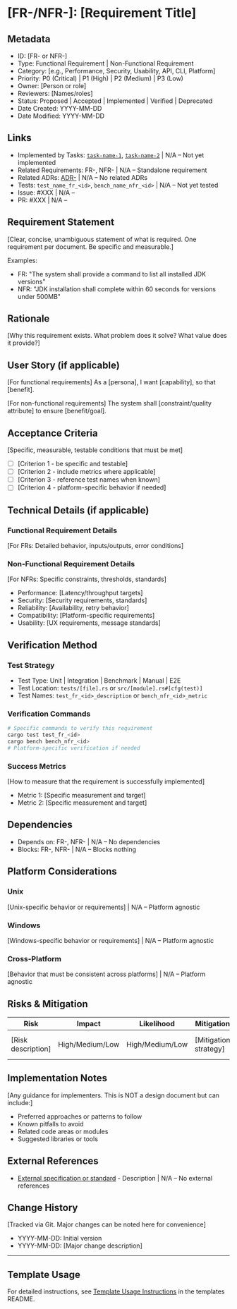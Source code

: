 # [FR-<id>/NFR-<id>]: [Requirement Title]

## Metadata
- ID: [FR-<id> or NFR-<id>]
- Type: Functional Requirement | Non-Functional Requirement  
- Category: [e.g., Performance, Security, Usability, API, CLI, Platform]
- Priority: P0 (Critical) | P1 (High) | P2 (Medium) | P3 (Low)
- Owner: [Person or role]
- Reviewers: [Names/roles]
- Status: Proposed | Accepted | Implemented | Verified | Deprecated
  <!-- Proposed: Under discussion | Accepted: Approved for implementation | Implemented: Code complete | Verified: Tests passing | Deprecated: No longer applicable -->
- Date Created: YYYY-MM-DD
- Date Modified: YYYY-MM-DD

## Links
<!-- Internal project artifacts only. For external resources, see External References section -->
- Implemented by Tasks: [`task-name-1`](../../tasks/task-name-1/), [`task-name-2`](../../tasks/task-name-2/) | N/A – Not yet implemented
- Related Requirements: FR-<id>, NFR-<id> | N/A – Standalone requirement
- Related ADRs: [ADR-<id>](../../adr/ADR-<id>-title.md) | N/A – No related ADRs
- Tests: `test_name_fr_<id>`, `bench_name_nfr_<id>` | N/A – Not yet tested
- Issue: #XXX | N/A – <reason>
- PR: #XXX | N/A – <reason>

## Requirement Statement

[Clear, concise, unambiguous statement of what is required. One requirement per document. Be specific and measurable.]

Examples:
- FR: "The system shall provide a command to list all installed JDK versions"
- NFR: "JDK installation shall complete within 60 seconds for versions under 500MB"

## Rationale

[Why this requirement exists. What problem does it solve? What value does it provide?]

## User Story (if applicable)

[For functional requirements]
As a [persona], I want [capability], so that [benefit].

[For non-functional requirements]
The system shall [constraint/quality attribute] to ensure [benefit/goal].

## Acceptance Criteria

[Specific, measurable, testable conditions that must be met]

- [ ] [Criterion 1 - be specific and testable]
- [ ] [Criterion 2 - include metrics where applicable]  
- [ ] [Criterion 3 - reference test names when known]
- [ ] [Criterion 4 - platform-specific behavior if needed]

## Technical Details (if applicable)

### Functional Requirement Details
[For FRs: Detailed behavior, inputs/outputs, error conditions]

### Non-Functional Requirement Details
[For NFRs: Specific constraints, thresholds, standards]
- Performance: [Latency/throughput targets]
- Security: [Security requirements, standards]
- Reliability: [Availability, retry behavior]
- Compatibility: [Platform-specific requirements]
- Usability: [UX requirements, message standards]

## Verification Method

### Test Strategy
- Test Type: Unit | Integration | Benchmark | Manual | E2E
- Test Location: `tests/[file].rs` or `src/[module].rs#[cfg(test)]`
- Test Names: `test_fr_<id>_description` or `bench_nfr_<id>_metric`

### Verification Commands
```bash
# Specific commands to verify this requirement
cargo test test_fr_<id>
cargo bench bench_nfr_<id>
# Platform-specific verification if needed
```

### Success Metrics
[How to measure that the requirement is successfully implemented]
- Metric 1: [Specific measurement and target]
- Metric 2: [Specific measurement and target]

## Dependencies

- Depends on: FR-<id>, NFR-<id> | N/A – No dependencies
- Blocks: FR-<id>, NFR-<id> | N/A – Blocks nothing

## Platform Considerations

### Unix
[Unix-specific behavior or requirements] | N/A – Platform agnostic

### Windows  
[Windows-specific behavior or requirements] | N/A – Platform agnostic

### Cross-Platform
[Behavior that must be consistent across platforms] | N/A – Platform agnostic

## Risks & Mitigation

| Risk | Impact | Likelihood | Mitigation | Validation |
|------|--------|------------|------------|------------|
| [Risk description] | High/Medium/Low | High/Medium/Low | [Mitigation strategy] | [How to verify mitigation] |

## Implementation Notes

[Any guidance for implementers. This is NOT a design document but can include:]
- Preferred approaches or patterns to follow
- Known pitfalls to avoid
- Related code areas or modules
- Suggested libraries or tools

## External References
<!-- Only external resources. Internal documents go in Links section -->
- [External specification or standard](URL) - Description | N/A – No external references

## Change History

[Tracked via Git. Major changes can be noted here for convenience]
- YYYY-MM-DD: Initial version
- YYYY-MM-DD: [Major change description]

---

## Template Usage

For detailed instructions, see [Template Usage Instructions](README.md#individual-requirement-template-requirementsmd) in the templates README.